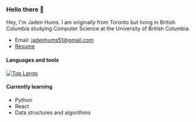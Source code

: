 ### Hello there 👋

Hey, I'm Jaden Hums. I am originally from Toronto but living in British Columbia studying Computer Science at the University of British Columbia. 
- Email: jadenhums51@gmail.com
- [Resume](https://drive.google.com/file/d/13nyMZ9ptHNt_a4Ek-TaPtVwHKMiBXyMu/view?usp=sharing)

#### Languages and tools

[![Top Langs](https://github-readme-stats.vercel.app/api/top-langs/?username=Jaden51)](https://github.com/anuraghazra/github-readme-stats)

#### Currently learning

- Python
- React
- Data structures and algorithms 

<!--
**Jaden51/Jaden51** is a ✨ _special_ ✨ repository because its `README.md` (this file) appears on your GitHub profile.

Here are some ideas to get you started:

- 🔭 I’m currently working on ...
- 🌱 I’m currently learning ...
- 👯 I’m looking to collaborate on ...
- 🤔 I’m looking for help with ...
- 💬 Ask me about ...
- 📫 How to reach me: ...
- 😄 Pronouns: ...
- ⚡ Fun fact: ...
-->
